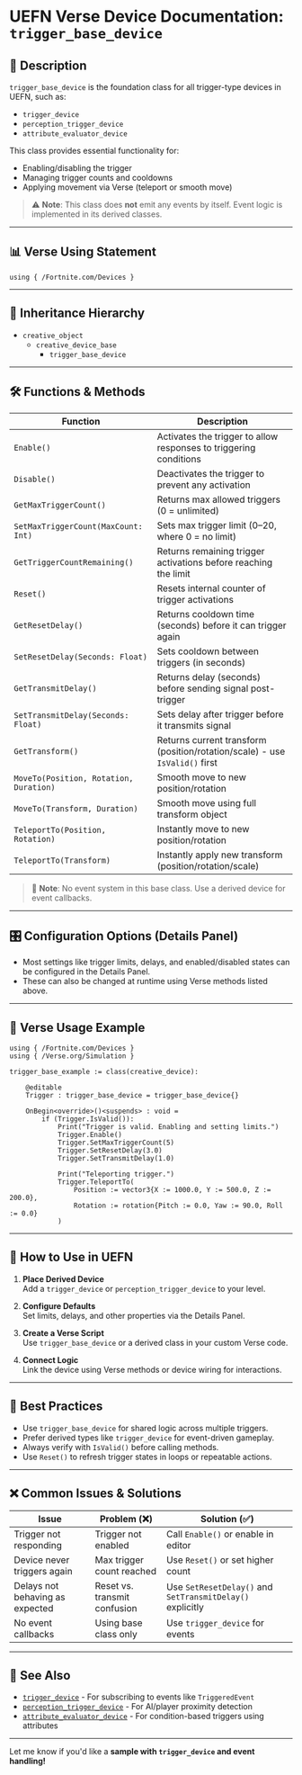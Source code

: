 # UEFN Verse Device Documentation: `trigger_base_device`

## 📙 Description
`trigger_base_device` is the foundation class for all trigger-type devices in UEFN, such as:
- `trigger_device`
- `perception_trigger_device`
- `attribute_evaluator_device`

This class provides essential functionality for:
- Enabling/disabling the trigger
- Managing trigger counts and cooldowns
- Applying movement via Verse (teleport or smooth move)

> ⚠️ **Note**: This class does **not** emit any events by itself. Event logic is implemented in its derived classes.

---

## 📊 Verse Using Statement
```verse
using { /Fortnite.com/Devices }
```

---

## 🔗 Inheritance Hierarchy
- `creative_object`
  - `creative_device_base`
    - `trigger_base_device`

---

## 🛠️ Functions & Methods

| Function | Description |
|---------|-------------|
| `Enable()` | Activates the trigger to allow responses to triggering conditions |
| `Disable()` | Deactivates the trigger to prevent any activation |
| `GetMaxTriggerCount()` | Returns max allowed triggers (0 = unlimited) |
| `SetMaxTriggerCount(MaxCount: Int)` | Sets max trigger limit (0–20, where 0 = no limit) |
| `GetTriggerCountRemaining()` | Returns remaining trigger activations before reaching the limit |
| `Reset()` | Resets internal counter of trigger activations |
| `GetResetDelay()` | Returns cooldown time (seconds) before it can trigger again |
| `SetResetDelay(Seconds: Float)` | Sets cooldown between triggers (in seconds) |
| `GetTransmitDelay()` | Returns delay (seconds) before sending signal post-trigger |
| `SetTransmitDelay(Seconds: Float)` | Sets delay after trigger before it transmits signal |
| `GetTransform()` | Returns current transform (position/rotation/scale) - use `IsValid()` first |
| `MoveTo(Position, Rotation, Duration)` | Smooth move to new position/rotation |
| `MoveTo(Transform, Duration)` | Smooth move using full transform object |
| `TeleportTo(Position, Rotation)` | Instantly move to new position/rotation |
| `TeleportTo(Transform)` | Instantly apply new transform (position/rotation/scale) |

> 📌 **Note**: No event system in this base class. Use a derived device for event callbacks.

---

## 🎛 Configuration Options (Details Panel)
- Most settings like trigger limits, delays, and enabled/disabled states can be configured in the Details Panel.
- These can also be changed at runtime using Verse methods listed above.

---

## 🧠 Verse Usage Example
```verse
using { /Fortnite.com/Devices }
using { /Verse.org/Simulation }

trigger_base_example := class(creative_device):

    @editable
    Trigger : trigger_base_device = trigger_base_device{}

    OnBegin<override>()<suspends> : void =
        if (Trigger.IsValid()):
            Print("Trigger is valid. Enabling and setting limits.")
            Trigger.Enable()
            Trigger.SetMaxTriggerCount(5)
            Trigger.SetResetDelay(3.0)
            Trigger.SetTransmitDelay(1.0)

            Print("Teleporting trigger.")
            Trigger.TeleportTo(
                Position := vector3{X := 1000.0, Y := 500.0, Z := 200.0},
                Rotation := rotation{Pitch := 0.0, Yaw := 90.0, Roll := 0.0}
            )
```

---

## 🔧 How to Use in UEFN

1. **Place Derived Device**  
   Add a `trigger_device` or `perception_trigger_device` to your level.

2. **Configure Defaults**  
   Set limits, delays, and other properties via the Details Panel.

3. **Create a Verse Script**  
   Use `trigger_base_device` or a derived class in your custom Verse code.

4. **Connect Logic**  
   Link the device using Verse methods or device wiring for interactions.

---

## 🧠 Best Practices
- Use `trigger_base_device` for shared logic across multiple triggers.
- Prefer derived types like `trigger_device` for event-driven gameplay.
- Always verify with `IsValid()` before calling methods.
- Use `Reset()` to refresh trigger states in loops or repeatable actions.

---

## ❌ Common Issues & Solutions

| Issue | Problem (❌) | Solution (✅) |
|-------|----------------|------------------|
| Trigger not responding | Trigger not enabled | Call `Enable()` or enable in editor |
| Device never triggers again | Max trigger count reached | Use `Reset()` or set higher count |
| Delays not behaving as expected | Reset vs. transmit confusion | Use `SetResetDelay()` and `SetTransmitDelay()` explicitly |
| No event callbacks | Using base class only | Use `trigger_device` for events |

---

## 📌 See Also
- [`trigger_device`](#) - For subscribing to events like `TriggeredEvent`
- [`perception_trigger_device`](#) - For AI/player proximity detection
- [`attribute_evaluator_device`](#) - For condition-based triggers using attributes

---

Let me know if you'd like a **sample with `trigger_device` and event handling!**

